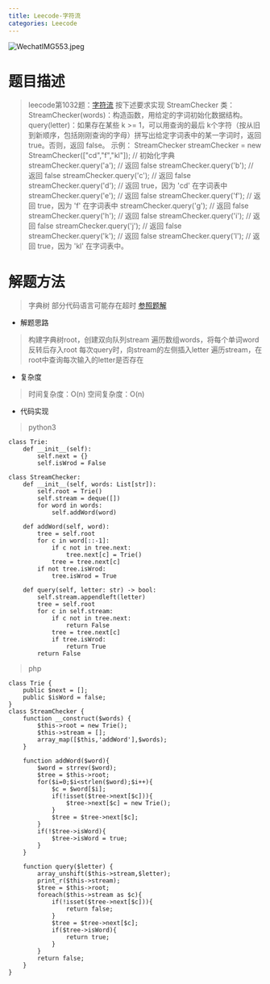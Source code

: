 ```yaml
---
title: Leecode-字符流
categories: Leecode
---
```




![WechatIMG553.jpeg](https://upload-images.jianshu.io/upload_images/15325592-f13b92a0b7ed907e.jpeg?imageMogr2/auto-orient/strip%7CimageView2/2/w/1240)
<!-- more -->
#  题目描述

> leecode第1032题：[字符流](https://leetcode-cn.com/problems/stream-of-characters/)
按下述要求实现 StreamChecker 类：
StreamChecker(words)：构造函数，用给定的字词初始化数据结构。
query(letter)：如果存在某些 k >= 1，可以用查询的最后 k个字符（按从旧到新顺序，包括刚刚查询的字母）拼写出给定字词表中的某一字词时，返回 true。否则，返回 false。
示例：
StreamChecker streamChecker = new StreamChecker(["cd","f","kl"]); // 初始化字典
streamChecker.query('a');          // 返回 false
streamChecker.query('b');          // 返回 false
streamChecker.query('c');          // 返回 false
streamChecker.query('d');          // 返回 true，因为 'cd' 在字词表中
streamChecker.query('e');          // 返回 false
streamChecker.query('f');          // 返回 true，因为 'f' 在字词表中
streamChecker.query('g');          // 返回 false
streamChecker.query('h');          // 返回 false
streamChecker.query('i');          // 返回 false
streamChecker.query('j');          // 返回 false
streamChecker.query('k');          // 返回 false
streamChecker.query('l');          // 返回 true，因为 'kl' 在字词表中。

#  解题方法

> 字典树
部分代码语言可能存在超时
[参照题解](https://leetcode-cn.com/problems/stream-of-characters/solution/tong-su-yi-dong-trie1032-zi-fu-liu-by-fe-lucifer/)

- 解题思路

> 构建字典树root，创建双向队列stream
遍历数组words，将每个单词word反转后存入root
每次query时，向stream的左侧插入letter
遍历stream，在root中查询每次输入的letter是否存在

- 复杂度

> 时间复杂度：O(n)
空间复杂度：O(n)

- 代码实现

> python3

```
class Trie:
    def __init__(self):
        self.next = {}
        self.isWrod = False

class StreamChecker:
    def __init__(self, words: List[str]):
        self.root = Trie()
        self.stream = deque([])
        for word in words:
            self.addWord(word)
    
    def addWord(self, word):
        tree = self.root
        for c in word[::-1]:
            if c not in tree.next:
                tree.next[c] = Trie()
            tree = tree.next[c]
        if not tree.isWrod:
            tree.isWrod = True

    def query(self, letter: str) -> bool:
        self.stream.appendleft(letter)
        tree = self.root
        for c in self.stream:
            if c not in tree.next:
                return False
            tree = tree.next[c]
            if tree.isWrod:
                return True
        return False
```

> php

```
class Trie {
    public $next = [];
    public $isWord = false;
}
class StreamChecker {
    function __construct($words) {
        $this->root = new Trie();
        $this->stream = [];
        array_map([$this,'addWord'],$words);
    }

    function addWord($word){
        $word = strrev($word);
        $tree = $this->root;
        for($i=0;$i<strlen($word);$i++){
            $c = $word[$i];
            if(!isset($tree->next[$c])){
                $tree->next[$c] = new Trie();
            }
            $tree = $tree->next[$c];
        }
        if(!$tree->isWord){
            $tree->isWord = true;
        }
    }
  
    function query($letter) {
        array_unshift($this->stream,$letter);
        print_r($this->stream);
        $tree = $this->root;
        foreach($this->stream as $c){
            if(!isset($tree->next[$c])){
                return false;
            }
            $tree = $tree->next[$c];
            if($tree->isWord){
                return true;
            }
        }
        return false;
    }
}
```
